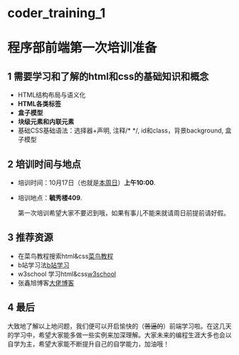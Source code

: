 # coder_training_1
# 程序部前端第一次培训准备

## 1 需要学习和了解的html和css的基础知识和概念

- HTML结构布局与语义化
- **HTML各类标签**
- **盒子模型**
- **块级元素和内联元素**
- 基础CSS基础语法：选择器+声明, 注释/* */, id和class，背景background, 盒子模型<div>

## 2 培训时间与地点

- 培训时间：10月17日（也就是<u>本周日</u>）**上午10:00**.

- 培训地点：**毓秀楼409**.

  第一次培训希望大家不要迟到哦，如果有事儿不能来就请周日前提前请好假。

## 3 推荐资源

- 在菜鸟教程搜索html&css[菜鸟教程 ](https://www.runoob.com/)
- b站学习法[b站学习](https://www.bilibili.com/video/av71126754)
- w3school 学习html&css[w3school](https://www.w3school.com.cn/)
- 张鑫旭博客[大佬博客](https://www.zhangxinxu.com/wordpress/page/2/)

## 4 最后

大致地了解以上地问题，我们便可以开启愉快的（~~苦逼的~~）前端学习啦。在这几天的学习中，希望大家能多做一些实例来加深理解。大家未来的编程生涯大多也会以自学为主，希望大家能不断提升自己的自学能力，加油哦！
